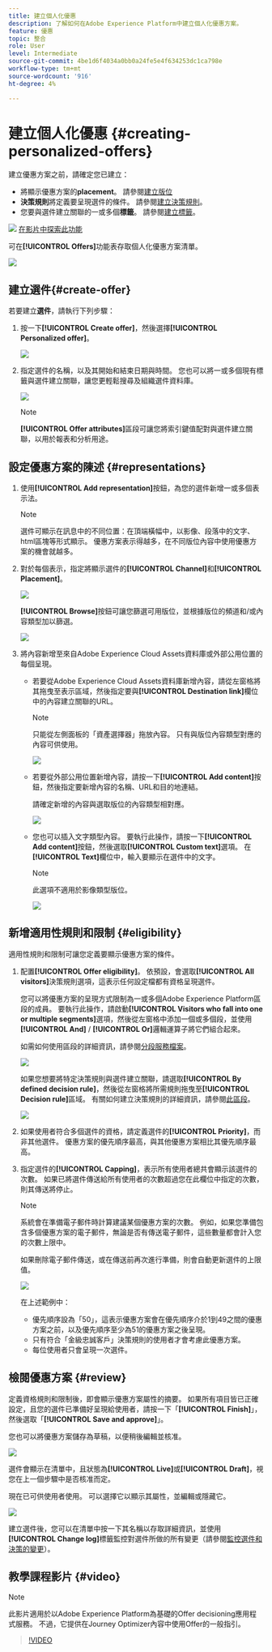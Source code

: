 ```yaml
---
title: 建立個人化優惠
description: 了解如何在Adobe Experience Platform中建立個人化優惠方案。
feature: 優惠
topic: 整合
role: User
level: Intermediate
source-git-commit: 4be1d6f4034a0bb0a24fe5e4f634253dc1ca798e
workflow-type: tm+mt
source-wordcount: '916'
ht-degree: 4%

---
```


# 建立個人化優惠 {#creating-personalized-offers}

建立優惠方案之前，請確定您已建立：

* 將顯示優惠方案的&#x200B;**placement**。 請參閱[建立版位](../offer-library/creating-placements.md)
* **決策規則**&#x200B;將定義要呈現選件的條件。 請參閱[建立決策規則](../offer-library/creating-decision-rules.md)。
* 您要與選件建立關聯的一或多個&#x200B;**標籤**。 請參閱[建立標籤](../offer-library/creating-tags.md)。

![](../../assets/do-not-localize/how-to-video.png) [在影片中探索此功能](#video)

可在&#x200B;**[!UICONTROL Offers]**&#x200B;功能表存取個人化優惠方案清單。

![](../../assets/offers_list.png)

## 建立選件{#create-offer}

若要建立&#x200B;**選件**，請執行下列步驟：

1. 按一下&#x200B;**[!UICONTROL Create offer]**，然後選擇&#x200B;**[!UICONTROL Personalized offer]**。

   ![](../../assets/create_offer.png)

1. 指定選件的名稱，以及其開始和結束日期與時間。 您也可以將一或多個現有標籤與選件建立關聯，讓您更輕鬆搜尋及組織選件資料庫。

   ![](../../assets/offer_details.png)

   >[!NOTE]
   >
   >**[!UICONTROL Offer attributes]**&#x200B;區段可讓您將索引鍵值配對與選件建立關聯，以用於報表和分析用途。

## 設定優惠方案的陳述 {#representations}

1. 使用&#x200B;**[!UICONTROL Add representation]**&#x200B;按鈕，為您的選件新增一或多個表示法。

   >[!NOTE]
   >
   >選件可顯示在訊息中的不同位置：在頂端橫幅中，以影像、段落中的文字、html區塊等形式顯示。 優惠方案表示得越多，在不同版位內容中使用優惠方案的機會就越多。

1. 對於每個表示，指定將顯示選件的&#x200B;**[!UICONTROL Channel]**&#x200B;和&#x200B;**[!UICONTROL Placement]**。

   ![](../../assets/channel-placement.png)

   **[!UICONTROL Browse]**&#x200B;按鈕可讓您篩選可用版位，並根據版位的頻道和/或內容類型加以篩選。

   ![](../../assets/browse-placements.png)

1. 將內容新增至來自Adobe Experience Cloud Assets資料庫或外部公用位置的每個呈現。

   * 若要從Adobe Experience Cloud Assets資料庫新增內容，請從左窗格將其拖曳至表示區域，然後指定要與&#x200B;**[!UICONTROL Destination link]**&#x200B;欄位中的內容建立關聯的URL。

      >[!NOTE]
      >
      >只能從左側面板的「資產選擇器」拖放內容。 只有與版位內容類型對應的內容可供使用。

      ![](../../assets/offer_drag_content.png)

   * 若要從外部公用位置新增內容，請按一下&#x200B;**[!UICONTROL Add content]**&#x200B;按鈕，然後指定要新增內容的名稱、URL和目的地連結。

      請確定新增的內容與選取版位的內容類型相對應。

      ![](../../assets/offer_add_content.png)

   * 您也可以插入文字類型內容。 要執行此操作，請按一下&#x200B;**[!UICONTROL Add content]**&#x200B;按鈕，然後選取&#x200B;**[!UICONTROL Custom text]**&#x200B;選項。 在&#x200B;**[!UICONTROL Text]**&#x200B;欄位中，輸入要顯示在選件中的文字。

      >[!NOTE]
      >
      >此選項不適用於影像類型版位。

      ![](../../assets/offer_text_content.png)

## 新增適用性規則和限制 {#eligibility}

適用性規則和限制可讓您定義要顯示優惠方案的條件。

1. 配置&#x200B;**[!UICONTROL Offer eligibility]**。 依預設，會選取&#x200B;**[!UICONTROL All visitors]**&#x200B;決策規則選項，這表示任何設定檔都有資格呈現選件。

   您可以將優惠方案的呈現方式限制為一或多個Adobe Experience Platform區段的成員。 要執行此操作，請啟動&#x200B;**[!UICONTROL Visitors who fall into one or multiple segments]**&#x200B;選項，然後從左窗格中添加一個或多個段，並使用&#x200B;**[!UICONTROL And]** / **[!UICONTROL Or]**&#x200B;邏輯運算子將它們組合起來。

   如需如何使用區段的詳細資訊，請參閱[分段服務檔案](https://experienceleague.adobe.com/docs/experience-platform/segmentation/home.html)。

   ![](../../assets/offer-eligibility-segment.png)

   如果您想要將特定決策規則與選件建立關聯，請選取&#x200B;**[!UICONTROL By defined decision rule]**，然後從左窗格將所需規則拖曳至&#x200B;**[!UICONTROL Decision rule]**&#x200B;區域。 有關如何建立決策規則的詳細資訊，請參閱[此區段](../offer-library/creating-decision-rules.md)。

   ![](../../assets/offer_rule.png)

1. 如果使用者符合多個選件的資格，請定義選件的&#x200B;**[!UICONTROL Priority]**，而非其他選件。 優惠方案的優先順序最高，與其他優惠方案相比其優先順序最高。

1. 指定選件的&#x200B;**[!UICONTROL Capping]**，表示所有使用者總共會顯示該選件的次數。 如果已將選件傳送給所有使用者的次數超過您在此欄位中指定的次數，則其傳送將停止。

   >[!NOTE]
   >
   >系統會在準備電子郵件時計算建議某個優惠方案的次數。 例如，如果您準備包含多個優惠方案的電子郵件，無論是否有傳送電子郵件，這些數量都會計入您的次數上限中。
   >
   >如果刪除電子郵件傳送，或在傳送前再次進行準備，則會自動更新選件的上限值。

   ![](../../assets/offer_capping.png)

   在上述範例中：

   * 優先順序設為「50」，這表示優惠方案會在優先順序介於1到49之間的優惠方案之前，以及優先順序至少為51的優惠方案之後呈現。
   * 只有符合「金級忠誠客戶」決策規則的使用者才會考慮此優惠方案。
   * 每位使用者只會呈現一次選件。

## 檢閱優惠方案 {#review}

定義資格規則和限制後，即會顯示優惠方案屬性的摘要。 如果所有項目皆已正確設定，且您的選件已準備好呈現給使用者，請按一下「**[!UICONTROL Finish]**」，然後選取「**[!UICONTROL Save and approve]**」。

您也可以將優惠方案儲存為草稿，以便稍後編輯並核准。

![](../../assets/offer_review.png)

選件會顯示在清單中，且狀態為&#x200B;**[!UICONTROL Live]**&#x200B;或&#x200B;**[!UICONTROL Draft]**，視您在上一個步驟中是否核准而定。

現在已可供使用者使用。 可以選擇它以顯示其屬性，並編輯或隱藏它。

![](../../assets/offer_created.png)

建立選件後，您可以在清單中按一下其名稱以存取詳細資訊，並使用&#x200B;**[!UICONTROL Change log]**&#x200B;標籤監控對選件所做的所有變更（請參閱[監控選件和決策的變更](../get-started/user-interface.md#monitoring-changes)）。

## 教學課程影片 {#video}

>[!NOTE]
>
>此影片適用於以Adobe Experience Platform為基礎的Offer decisioning應用程式服務。 不過，它提供在Journey Optimizer內容中使用Offer的一般指引。

>[!VIDEO](https://video.tv.adobe.com/v/329375?quality=12)
